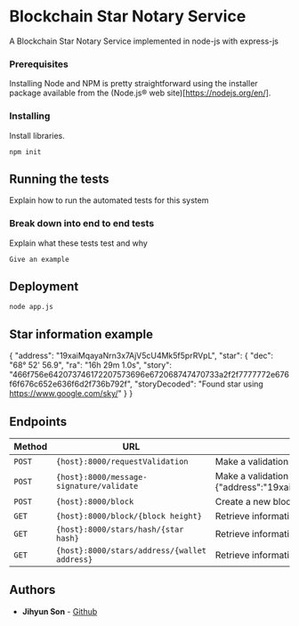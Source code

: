 # Blockchain Star Notary Service

A Blockchain Star Notary Service implemented in node-js with express-js

### Prerequisites

Installing Node and NPM is pretty straightforward using the installer package available from the (Node.js® web site)[https://nodejs.org/en/].

### Installing

Install libraries.

```
npm init
```


## Running the tests

Explain how to run the automated tests for this system

### Break down into end to end tests

Explain what these tests test and why

```
Give an example
```

## Deployment

```
node app.js
```

## Star information example
{
    "address": "19xaiMqayaNrn3x7AjV5cU4Mk5f5prRVpL",
    "star": {
        "dec": "68° 52' 56.9",
        "ra": "16h 29m 1.0s",
        "story": "466f756e642073746172207573696e672068747470733a2f2f7777772e676f6f676c652e636f6d2f736b792f",
        "storyDecoded": "Found star using https://www.google.com/sky/"
       }
}

## Endpoints

| Method   | URL                                      | Description                              |
| -------- | ---------------------------------------- | ---------------------------------------- |
| `POST`   | `{host}:8000/requestValidation`            | Make a validation request with body of your wallet address ex.{ "address":"19xaiMqayaNrn3x7AjV5cU4Mk5f5prRVpL" }                  |
| `POST`   | `{host}:8000/message-signature/validate `            | Make a validation request with body of your wallet address ex.{"address":"19xaiMqayaNrn3x7AjV5cU4Mk5f5prRVpL","signature":"H8K4+1MvyJo9tcr2YN2KejwvX1oqneyCH+fsUL1z1WBdWmswB9bijeFfOfMqK68kQ5RO6ZxhomoXQG3fkLaBl+Q="}                  |
| `POST`   | `{host}:8000/block`            | Create a new block. Provide the data of the block using body of star information                      |
| `GET`    | `{host}:8000/block/{block height}`| Retrieve information of the block of the height                      |
| `GET`    | `{host}:8000/stars/hash/{star hash}`| Retrieve information of the block of the hash                      |
| `GET`    | `{host}:8000/stars/address/{wallet address}`| Retrieve information of the blocks of the wallet                      |


## Authors

* **Jihyun Son** - [Github](https://github.com/sonjh1217)

